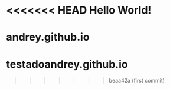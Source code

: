 <<<<<<< HEAD
Hello World!
=======
# andrey.github.io
# testadoandrey.github.io
>>>>>>> beaa42a (first commit)
